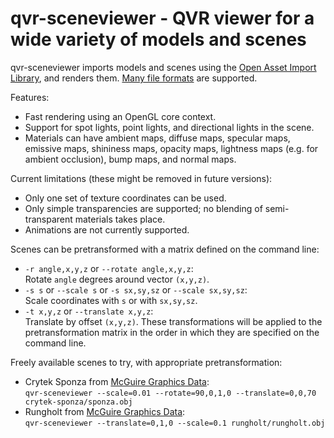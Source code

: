 # qvr-sceneviewer - QVR viewer for a wide variety of models and scenes

qvr-sceneviewer imports models and scenes using the
[Open Asset Import Library](http://assimp.org/), and renders them.
[Many file formats](http://assimp.org/main_features_formats.html) are supported.

Features:
* Fast rendering using an OpenGL core context.
* Support for spot lights, point lights, and directional lights in the scene.
* Materials can have ambient maps, diffuse maps, specular maps, emissive maps,
  shininess maps, opacity maps, lightness maps (e.g. for ambient occlusion),
  bump maps, and normal maps.

Current limitations (these might be removed in future versions):
* Only one set of texture coordinates can be used.
* Only simple transparencies are supported; no blending of semi-transparent
  materials takes place.
* Animations are not currently supported.

Scenes can be pretransformed with a matrix defined on the command line:
* `-r angle,x,y,z` or `--rotate angle,x,y,z`:  
  Rotate `angle` degrees around vector `(x,y,z)`.
* `-s s` or `--scale s` or `-s sx,sy,sz` or `--scale sx,sy,sz`:  
  Scale coordinates with `s` or with `sx,sy,sz`.
* `-t x,y,z` or `--translate x,y,z`:  
  Translate by offset `(x,y,z)`.
These transformations will be applied to the pretransformation matrix in the
order in which they are specified on the command line.

Freely available scenes to try, with appropriate pretransformation:
* Crytek Sponza from [McGuire Graphics Data](http://graphics.cs.williams.edu/data/meshes.xml):  
  `qvr-sceneviewer --scale=0.01 --rotate=90,0,1,0 --translate=0,0,70 crytek-sponza/sponza.obj`
* Rungholt from [McGuire Graphics Data](http://graphics.cs.williams.edu/data/meshes.xml):  
  `qvr-sceneviewer --translate=0,1,0 --scale=0.1 rungholt/rungholt.obj`
